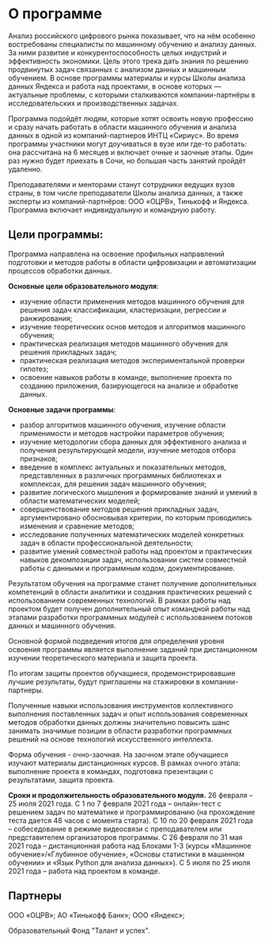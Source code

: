 # О программе

Анализ российского цифрового рынка показывает, что на нём особенно востребованы специалисты по машинному обучению и анализу данных. За ними развитие и конкурентоспособность целых индустрий и эффективность экономики. Цель этого трека дать знания по решению продвинутых задач связанных с анализом данных и машинным обучением. В основе программы материалы и курсы Школы анализа данных Яндекса и работа над проектами, в основе которых — актуальные проблемы, с которыми сталкиваются компании-партнёры в исследовательских и производственных задачах.

Программа подойдёт людям, которые хотят освоить новую профессию и сразу начать работать в области машинного обучения и анализа данных в одной из компаний-партнеров ИНТЦ «Сириус». Во время программы участники могут доучиваться в вузе или где-то работать: она рассчитана на 6 месяцев и включает очные и заочные этапы. Один раз нужно будет приехать в Сочи, но большая часть занятий пройдёт удаленно.

Преподавателями и менторами станут сотрудники ведущих вузов страны, в том числе преподаватели Школы анализа данных, а также эксперты из компаний-партнёров: ООО «ОЦРВ», Тинькофф и Яндекса. Программа включает индивидуальную и командную работу.

## Цели программы:

Программа направлена на освоение профильных направлений подготовки и методов работы в области цифровизации и автоматизации процессов обработки данных.

**Основные цели образовательного модуля**:
- изучение области применения методов машинного обучения для решения задач классификации, кластеризации, регрессии и ранжирования;
- изучение теоретических основ методов и алгоритмов машинного обучения;
- практическая реализация методов машинного обучения для решения прикладных задач;
- практическая реализация методов экспериментальной проверки гипотез;
- освоение навыков работы в команде, выполнение проекта по созданию приложения, базирующегося на анализе и обработке данных.

**Основные задачи программы**:
- разбор алгоритмов машинного обучения, изучение области применимости и методов настройки параметров обучения;
- изучение методологии сбора данных для эффективного анализа и получения результирующей модели, изучение методов отбора признаков;
- введение в комплекс актуальных и показательных методов, представленных в различных программных библиотеках и комплексах, для решения задач машинного обучения;
- развитие логического мышления и формирование знаний и умений в области математических моделей;
- совершенствование методов решения прикладных задач, аргументировано обосновывая критерии, по которым проводились изменения и сравнение методов;
- исследование полученных математических моделей конкретных задач в области профессиональной деятельности;
- развитие умений совместной работы над проектом и практических навыков декомпозиции задач, использовании систем совместной работы с данными и программным кодом, документирование.

Результатом обучения на программе станет получение дополнительных компетенций в области аналитики и создания практических решений с использованием современных технологий. В рамках работы над проектом будет получен дополнительный опыт командной работы над этапами разработки программных модулей с использованием потоков данных и машинного обучения.

Основной формой подведения итогов для определения уровня освоения программы является выполнение заданий при дистанционном изучении теоретического материала и защита проекта.

По итогам защиты проектов обучащиеся, продемонстрировавшие лучшие результаты, будут приглашены на стажировки в компании-партнеры.

Полученные навыки использования инструментов коллективного выполнения поставленных задач и опыт использования современных методов обработки данных должны значительно повысить шанс занимать значимые позиции в области разработки программных решений на основе технологий искусственного интеллекта.

Форма обучения - очно-заочная. На заочном этапе обучащиеся изучают материалы дистанционных курсов. В рамках очного этапа: выполнение проекта в командах, подготовка презентации с результатами, защита проекта.

**Сроки и продолжительность образовательного модуля.**
26 февраля – 25 июля 2021 года.
С 1 по 7 февраля 2021 года – онлайн-тест с решением задач по математике и программированию (на прохождение теста дается 48 часов с момента старта).
С 10 по 20 февраля 2021 года – собеседование в режиме видеосвязи с преподавателем или представителем организаторов программы.
С 26 февраля по 31 мая 2021 года – дистанционная работа над Блоками 1-3 (курсы «Машинное обучение»/«Глубинное обучение», «Основы статистики в машинном обучении» и «Язык Python для анализа данных»).
С 5 июля по 25 июля 2021 года – работа над проектом в команде.

## Партнеры

ООО «ОЦРВ»;
АО «Тинькофф Банк»;
ООО «Яндекс»;

Образовательный Фонд "Талант и успех".
